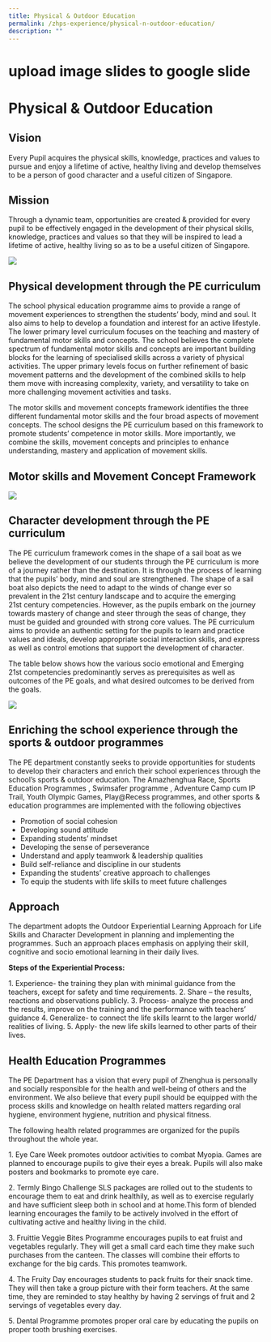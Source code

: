 ```yaml
---
title: Physical & Outdoor Education
permalink: /zhps-experience/physical-n-outdoor-education/
description: ""
---
```

# upload image slides to google slide
# Physical & Outdoor Education

## Vision

Every Pupil acquires the physical skills, knowledge, practices and values to pursue and enjoy a lifetime of active, healthy living and develop themselves to be a person of good character and a useful citizen of Singapore.  

## Mission

Through a dynamic team, opportunities are created & provided for every pupil to be effectively engaged in the development of their physical skills, knowledge, practices and values so that they will be inspired to lead a lifetime of active, healthy living so as to be a useful citizen of Singapore.

![](/images/ZHPS%20Experience/Physical%20&%20Outdoor%20Education/PE%20Aim%20Goals.jpg)


## Physical development through the PE curriculum

The school physical education programme aims to provide a range of movement experiences to strengthen the students’ body, mind and soul. It also aims to help to develop a foundation and interest for an active lifestyle. The lower primary level curriculum focuses on the teaching and mastery of fundamental motor skills and concepts. The school believes the complete spectrum of fundamental motor skills and concepts are important building blocks for the learning of specialised skills across a variety of physical activities. The upper primary levels focus on further refinement of basic movement patterns and the development of the combined skills to help them move with increasing complexity, variety, and versatility to take on more challenging movement activities and tasks.

  

The motor skills and movement concepts framework identifies the three different fundamental motor skills and the four broad aspects of movement concepts. The school designs the PE curriculum based on this framework to promote students’ competence in motor skills. More importantly, we combine the skills, movement concepts and principles to enhance understanding, mastery and application of movement skills.

## Motor skills and Movement Concept Framework

![](/images/ZHPS%20Experience/Physical%20&%20Outdoor%20Education/Motor%20skills%20and%20Movement%20Concept%20Framework.jpg)

## Character development through the PE curriculum

The PE curriculum framework comes in the shape of a sail boat as we believe the development of our students through the PE curriculum is more of a journey rather than the destination. It is through the process of learning that the pupils’ body, mind and soul are strengthened. The shape of a sail boat also depicts the need to adapt to the winds of change ever so prevalent in the 21st century landscape and to acquire the emerging 21st century competencies. However, as the pupils embark on the journey towards mastery of change and steer through the seas of change, they must be guided and grounded with strong core values. The PE curriculum aims to provide an authentic setting for the pupils to learn and practice values and ideals, develop appropriate social interaction skills, and express as well as control emotions that support the development of character.

  

The table below shows how the various socio emotional and Emerging 21st competencies predominantly serves as prerequisites as well as outcomes of the PE goals, and what desired outcomes to be derived from the goals.


![](/images/ZHPS%20Experience/Physical%20&%20Outdoor%20Education/Character%20development%20through%20the%20PE%20curriculum.jpg)


Enriching the school experience through the sports & outdoor programmes
-----------------------------------------------------------------------

The PE department constantly seeks to provide opportunities for students to develop their characters and enrich their school experiences through the school’s sports & outdoor education. The Amazhenghua Race, Sports Education Programmes , Swimsafer programme , Adventure Camp cum IP Trail, Youth Olympic Games, Play@Recess programmes, and other sports & education programmes are implemented with the following objectives

  

*   Promotion of social cohesion
*   Developing sound attitude
*   Expanding students’ mindset
*   Developing the sense of perseverance
*   Understand and apply teamwork & leadership qualities
*   Build self-reliance and discipline in our students
*   Expanding the students’ creative approach to challenges
*   To equip the students with life skills to meet future challenges

Approach
--------

The department adopts the Outdoor Experiential Learning Approach for Life Skills and Character Development in planning and implementing the programmes. Such an approach places emphasis on applying their skill, cognitive and socio emotional learning in their daily lives.

  

**Steps of the Experiential Process:**

1\.  Experience- the training they plan with minimal guidance from the teachers, except for safety and time requirements.
2\.  Share – the results, reactions and observations publicly.
3\.  Process- analyze the process and the results, improve on the training and the performance with teachers’ guidance
4\.  Generalize- to connect the life skills learnt to the larger world/ realities of living.
5\.  Apply- the new life skills learned to other parts of their lives.

## Health Education Programmes


The PE Department has a vision that every pupil of Zhenghua is personally and socially responsible for the health and well-being of others and the environment. We also believe that every pupil should be equipped with the process skills and knowledge on health related matters regarding oral hygiene, environment hygiene, nutrition and physical fitness.

  

The following health related programmes are organized for the pupils throughout the whole year.

1\.  Eye Care Week promotes outdoor activities to combat Myopia. Games are planned to encourage pupils to give their eyes a break. Pupils will also make posters and bookmarks to promote eye care.

2\.  Termly Bingo Challenge SLS packages are rolled out to the students to encourage them to eat and drink healthily, as well as to exercise regularly and have sufficient sleep both in school and at home.This form of blended learning encourages the family to be actively involved in the effort of cultivating active and healthy living in the child.

3\.  Fruittie Veggie Bites Programme encourages pupils to eat fruist and vegetables regularly. They will get a small card each time they make such purchases from the canteen. The classes will combine their efforts to exchange for the big cards. This promotes teamwork.

4\.  The Fruity Day encourages students to pack fruits for their snack time. They will then take a group picture with their form teachers. At the same time, they are reminded to stay healthy by having 2 servings of fruit and 2 servings of vegetables every day.

5\.  Dental Programme promotes proper oral care by educating the pupils on proper tooth brushing exercises.